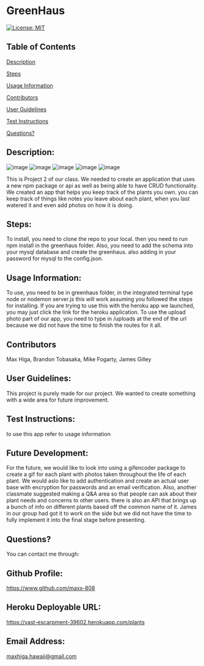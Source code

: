 # GreenHaus

[![License: MIT](https://img.shields.io/badge/License-MIT-yellow.svg)](https://opensource.org/licenses/MIT)

## Table of Contents

[Description](#description)

[Steps](#steps)

[Usage Information](#usage-information)

[Contributors](#contributors)

[User Guidelines](#user-guidelines)

[Test Instructions](#test-instructions)

[Questions?](#questions?)

<a name="description"></a>

## Description:
![image](https://user-images.githubusercontent.com/69176601/106257029-23f7f580-61c0-11eb-8f53-ebf6d5dba92d.png)
![image](https://user-images.githubusercontent.com/69176601/106257081-2eb28a80-61c0-11eb-8cc4-25708e84d4b7.png)
![image](https://user-images.githubusercontent.com/69176601/106257107-35410200-61c0-11eb-99d1-62ab0e6e98ff.png)
![image](https://user-images.githubusercontent.com/69176601/106257139-3c681000-61c0-11eb-88e2-087cc547f5c0.png)
![image](https://user-images.githubusercontent.com/69176601/106257171-45f17800-61c0-11eb-9e8e-e18da28633cf.png)


This is Project 2 of our class. We needed to create an application that uses a new npm package or api as well as being able to have CRUD functionality. We created an app that helps you keep track of the plants you own. you can keep track of things like notes you leave about each plant, when you last watered it and even add photos on how it is doing.

<a name="steps"></a>

## Steps:

To install, you need to clone the repo to your local. then you need to run npm install in the greenhaus folder. Also, you need to add the schema into your mysql database and create the greenhaus. also adding in your password for mysql to the config.json.

<a name="usage-information"></a>

## Usage Information:

To use, you need to be in greenhaus folder, in the integrated terminal type node or nodemon server.js this will work assuming you followed the steps for installing. If you are trying to use this with the heroku app we launched, you may just click the link for the heroku application. To use the upload photo part of our app, you need to type in /uploads at the end of the url because we did not have the time to finish the routes for it all.

<a name="contributors"></a>

## Contributors

Max Higa, Brandon Tobasaka, Mike Fogarty, James Gilley

<a name="user-guidelines"></a>

## User Guidelines:

This project is purely made for our project. We wanted to create something with a wide area for future improvement.

<a name="test-instrucions"></a>

## Test Instructions:

to use this app refer to usage information

## Future Development:

For the future, we would like to look into using a gifencoder package to create a gif for each plant with photos taken throughout the life of each plant. We would aslo like to add authentication and create an actual user base with encryption for passwords and an email verification. Also, another classmate suggested making a Q&A area so that people can ask about their plant needs and concerns to other users. there is also an API that brings up a bunch of info on different plants based off the common name of it. James in our group had got it to work on the side but we did not have the time to fully implement it into the final stage before presenting.

<a name="questions?"></a>

## Questions?

You can contact me through:

## Github Profile:

https://www.github.com/maxx-808

## Heroku Deployable URL:

https://vast-escarpment-39602.herokuapp.com/plants

## Email Address:

maxhiga.hawaii@gmail.com
